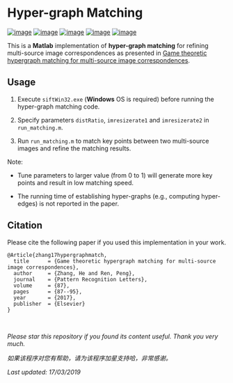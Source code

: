 # Hyper-graph Matching

[![image](https://img.shields.io/badge/license-MIT-lightgrey.svg)]()
[![image](https://img.shields.io/badge/platform-windows-lightgrey.svg)]()
[![image](https://img.shields.io/badge/matlab-2013a-blue.svg)]()
[![image](https://img.shields.io/badge/status-stable-brightgreen.svg)]()
[![image](https://img.shields.io/badge/build-passing-brightgreen.svg)]()

This is a **Matlab** implementation of **hyper-graph matching** for refining multi-source image correspondences as presented in [Game theoretic hypergraph matching for multi-source image correspondences](https://www.researchgate.net/publication/305696390_Game_Theoretic_Hypergraph_Matching_for_Multi-source_Image_Correspondences).

## Usage

1. Execute `siftWin32.exe` (**Windows** OS is required) before running the hyper-graph matching code.

2. Specify parameters `distRatio`, `imresizerate1` and `imresizerate2` in `run_matching.m`.

3. Run `run_matching.m` to match key points between two multi-source images and refine the matching results.

Note:

- Tune parameters to larger value (from 0 to 1) will generate more key points and result in low matching speed.

- The running time of establishing hyper-graphs (e.g., computing hyper-edges) is not reported in the paper.

## Citation

Please cite the following paper if you used this implementation in your work.

    @Article{zhang17hypergraphmatch,
      title      = {Game theoretic hypergraph matching for multi-source image correspondences},
      author     = {Zhang, He and Ren, Peng},
      journal    = {Pattern Recognition Letters},
      volume     = {87},
      pages      = {87--95},
      year       = {2017},
      publisher  = {Elsevier}
    }

<br>

<i>Please star this repository if you found its content useful. Thank you very much.</i>

<i>如果该程序对您有帮助，请为该程序加星支持哈，非常感谢。</i>

<i>Last updated: 17/03/2019</i>

